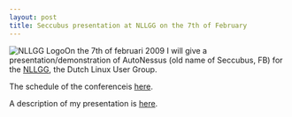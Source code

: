 ```yaml
---
layout: post
title: Seccubus presentation at NLLGG on the 7th of February
---
```

![NLLGG Logo](http://62.58.32.90/uploads/1752/nllgg-logo.png)On the 7th of
februari 2009 I will give a presentation/demonstration of AutoNessus (old name
of Seccubus, FB) for the [NLLGG](http://www.nllgg.nl), the Dutch Linux User
Group.

The schedule of the conferenceis
[here](http://www.nllgg.nl/bijeenkomst_20090207).

A description of my presentation is
[here](http://www.nllgg.nl/bijeenkomst_20090207_lezingen#autonessus).

